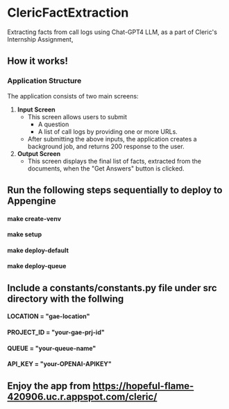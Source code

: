 # ClericFactExtraction
Extracting facts from call logs using Chat-GPT4 LLM, as a part of Cleric's Internship Assignment, 

## How it works!
### Application Structure
The application consists of two main screens:

1. **Input Screen**
    - This screen allows users to submit
        - A question
        - A list of call logs by providing one or more URLs.
    - After submitting the above inputs, the application creates a background job, and returns 200 response to the user.
2. **Output Screen**
    - This screen displays the final list of facts, extracted from the documents, when the "Get Answers" button is clicked.



## Run the following steps sequentially to deploy to Appengine
#### make create-venv
#### make setup
#### make deploy-default
#### make deploy-queue

## Include a constants/constants.py file under src directory with the follwing
#### LOCATION = "gae-location"
#### PROJECT_ID = "your-gae-prj-id"
#### QUEUE = "your-queue-name"
#### API_KEY = "your-OPENAI-APIKEY"

## Enjoy the app from <https://hopeful-flame-420906.uc.r.appspot.com/cleric/>
